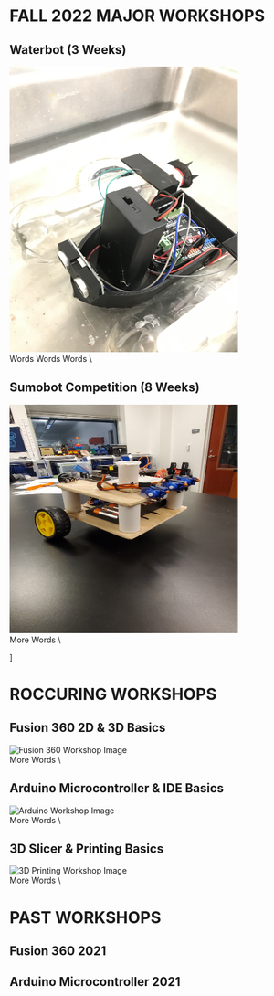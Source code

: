 # FALL 2022 MAJOR WORKSHOPS

## Waterbot (3 Weeks)
<img src="docs/assets/images/projects/waterbot.jpg" width="400" height="500" alt="Waterbot Image">\
Words Words Words \

## Sumobot Competition (8 Weeks)
<img src="docs/assets/images/projects/1_sumobot.jpg" width="400" height="400" alt="Sumobot Image">\
More Words \

]
# ROCCURING WORKSHOPS

## Fusion 360 2D & 3D Basics
<img src="docs/assets/images/projects/fusion_360_ws.jpg" width="500" height="400" alt="Fusion 360 Workshop Image">\
More Words \

## Arduino Microcontroller & IDE Basics
<img src="docs/assets/images/projects/arduino_ws.jpg" width="500" height="400" alt="Arduino Workshop Image">\
More Words \

## 3D Slicer & Printing Basics
<img src="docs/assets/images/projects/3d_printing_ws.jpg" width="500" height="400" alt="3D Printing Workshop Image">\
More Words \



# PAST WORKSHOPS

## Fusion 360 2021


## Arduino Microcontroller 2021
